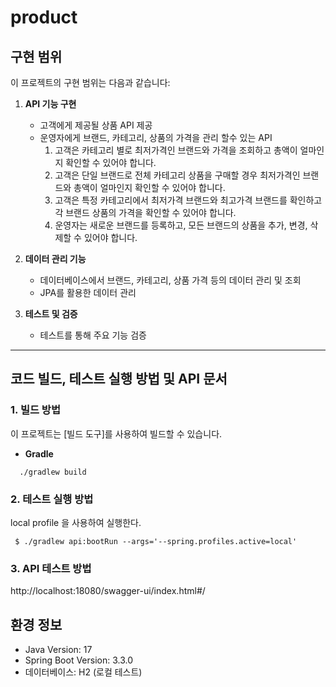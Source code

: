 # product

## 구현 범위
이 프로젝트의 구현 범위는 다음과 같습니다:

1. **API 기능 구현**  
   - 고객에게 제공될 상품 API 제공
   - 운영자에게 브랜드, 카테고리, 상품의 가격을 관리 할수 있는 API
      1. 고객은 카테고리 별로 최저가격인 브랜드와 가격을 조회하고 총액이 얼마인지 확인할 수 있어야 합니다.
      2. 고객은 단일 브랜드로 전체 카테고리 상품을 구매할 경우 최저가격인 브랜드와 총액이 얼마인지 확인할 수 있어야 합니다.
      3. 고객은 특정 카테고리에서 최저가격 브랜드와 최고가격 브랜드를 확인하고 각 브랜드 상품의 가격을 확인할 수 있어야 합니다.
      4. 운영자는 새로운 브랜드를 등록하고, 모든 브랜드의 상품을 추가, 변경, 삭제할 수 있어야 합니다.

2. **데이터 관리 기능**  
   - 데이터베이스에서 브랜드, 카테고리, 상품 가격 등의 데이터 관리 및 조회
   - JPA를 활용한 데이터 관리

3. **테스트 및 검증**  
   - 테스트를 통해 주요 기능 검증
   
---

## 코드 빌드, 테스트 실행 방법 및 API 문서

### 1. 빌드 방법
이 프로젝트는 [빌드 도구]를 사용하여 빌드할 수 있습니다.

- **Gradle**
```shell
  ./gradlew build
```
### 2. 테스트 실행 방법
local profile 을 사용하여 실행한다.
```shell
 $ ./gradlew api:bootRun --args='--spring.profiles.active=local'
```
### 3. API 테스트 방법
http://localhost:18080/swagger-ui/index.html#/


## 환경 정보 
- Java Version: 17
- Spring Boot Version: 3.3.0
- 데이터베이스: H2 (로컬 테스트)
